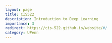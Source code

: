 ```yaml
---
layout: page
title: CIS522
description: Introduction to Deep Learning
importance: 3
redirect: https://cis-522.github.io/website/#/
category: UPenn
---
```



